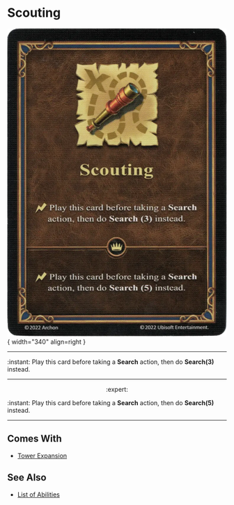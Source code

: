 # Scouting

![Scouting](../assets/abilities-scouting.webp){ width="340" align=right }

___
:instant: Play this card before taking a **Search** action, then do **Search(3)** instead.
___
<p style="text-align: center;" markdown> :expert: </p>

:instant: Play this card before taking a **Search** action, then do **Search(5)** instead.
___


## Comes With

- [Tower Expansion](../content.md)


## See Also

- [List of Abilities](../abilities.md)
